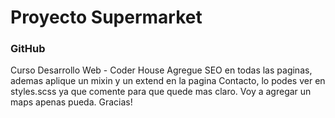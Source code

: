 # Proyecto Supermarket
### GitHub
Curso Desarrollo Web - Coder House
Agregue SEO en todas las paginas, ademas aplique un mixin y un extend en la pagina Contacto, lo podes ver en styles.scss ya que comente para que quede mas claro. Voy a agregar un maps apenas pueda. Gracias!